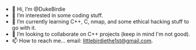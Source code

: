 - 👋 Hi, I’m @DukeBirdie
- 👀 I’m interested in some coding stuff.
- 🌱 I’m currently learning C++, C, nmap, and some ethical hacking stuff to go with it.
- 💞️ I’m looking to collaborate on C++ projects (keep in mind I'm not good).
- 📫 How to reach me... email: littlebirdiethe1st@gmail.com.

<!---
DukeBirdie/DukeBirdie is a ✨ special ✨ repository because its `README.md` (this file) appears on your GitHub profile.
You can click the Preview link to take a look at your changes.
--->
